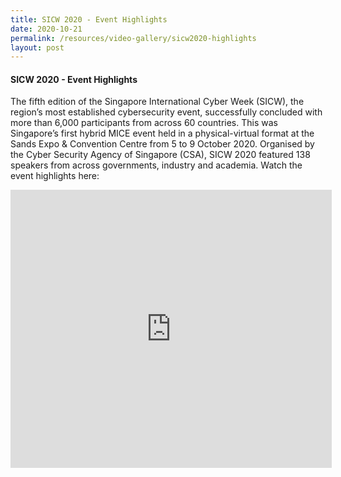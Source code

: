 ```yaml
---
title: SICW 2020 - Event Highlights
date: 2020-10-21
permalink: /resources/video-gallery/sicw2020-highlights
layout: post
---
```

#### **SICW 2020 - Event Highlights**

The fifth edition of the Singapore International Cyber Week (SICW), the region’s most established cybersecurity event, successfully concluded with more than 6,000 participants from across 60 countries. This was Singapore’s first hybrid MICE event held in a physical-virtual format at the Sands Expo &amp; Convention Centre from 5 to 9 October 2020. Organised by the Cyber Security Agency of Singapore (CSA), SICW 2020 featured 138 speakers from across governments, industry and academia. Watch the event highlights here:

<iframe allowfullscreen="" allow="accelerometer; autoplay; clipboard-write; encrypted-media; gyroscope; picture-in-picture" title="YouTube video player" src="https://www.youtube.com/embed/Ox-U1kJqsHM" width="102%" height="445" frameborder="0"></iframe>